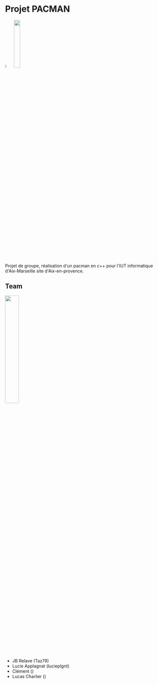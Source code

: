 # Projet PACMAN

<div>
  <img src="https://raw.githubusercontent.com/isocpp/logos/master/cpp_logo.png" width="5%">
  <img src="https://upload.wikimedia.org/wikipedia/fr/thumb/8/83/Univ_Aix-Marseille_-_IUT.svg/1280px-Univ_Aix-Marseille_-_IUT.svg.png" width="20%">
</div>

Projet de groupe, réalisation d'un pacman en c++ pour l'IUT informatique d'Aix-Marseille site d'Aix-en-provence.

## Team
<img src="https://www.fashioncooking.fr/wp-content/plugins/wordpress-popup/assets/images/dev-team@2x.png" width="30%"/>

- JB Relave (Taz79)
- Lucie Applagnat (lucieplgnt)
- Clément ()
- Lucas Charlier ()
